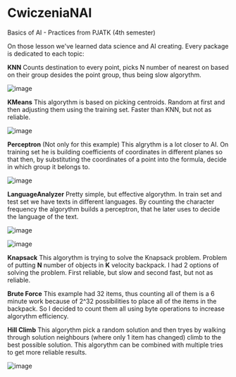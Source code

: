 # CwiczeniaNAI
Basics of AI - Practices from PJATK (4th semester)

On those lesson we've learned data science and AI creating.
Every package is dedicated to each topic:

  **KNN**
    Counts destination to every point, picks N number of nearest on based on their group desides the point group, thus being slow algorythm.
    
   ![image](https://github.com/LaneyBlack/CwiczeniaNAI/assets/44290162/e17bfe3b-f8e6-42f9-82c1-543ea74cb4f7)
    
  **KMeans**
    This algorythm is based on picking centroids. Random at first and then adjusting them using the training set. Faster than KNN, but not as reliable.
    
   ![image](https://github.com/LaneyBlack/CwiczeniaNAI/assets/44290162/c2195895-2d1f-451d-af07-d668e41eaa8c)

  **Perceptron** (Not only for this example)
    This algrythm is a lot closer to AI. On training set he is building coefficients of coordinates in different planes so that then, by substituting the coordinates of a point into the formula, decide in which group it belongs to.
    
   ![image](https://github.com/LaneyBlack/CwiczeniaNAI/assets/44290162/706b8ccd-6c2f-4db2-af2e-ea06194d1593)

  **LanguageAnalyzer**
    Pretty simple, but effective algorythm. In train set and test set we have texts in different languages. By counting the character frequency the algorythm builds a perceptron, that he later uses to decide the language of the text.
    
   ![image](https://github.com/LaneyBlack/CwiczeniaNAI/assets/44290162/163dc4bd-b302-40fa-800b-797e9bd39ccf)
    
   ![image](https://github.com/LaneyBlack/CwiczeniaNAI/assets/44290162/5d3fbbb3-8ae4-4850-bb52-9078a8f2e549)

  **Knapsack**
    This algorythm is trying to solve the Knapsack problem. Problem of putting **N** number of objects in **K** velocity backpack.
    I had 2 options of solving the problem. First reliable, but slow and second fast, but not as reliable.
    
   **Brute Force**
    This example had 32 items, thus counting all of them is a 6 minute work because of 2^32 possibilities to place all of the items in the backpack. So I decided to count them all using byte operations to increase algorythm efficiency.
    
   **Hill Climb**
    This algorythm pick a random solution and then tryes by walking through solution neighbours (where only 1 item has changed) climb to the best possible solution. This algorythm can be combined with multiple tries to get more reliable      results.
    
   ![image](https://github.com/LaneyBlack/CwiczeniaNAI/assets/44290162/76212e7d-ae85-4c30-a3ad-5bfa223a9347)


  
